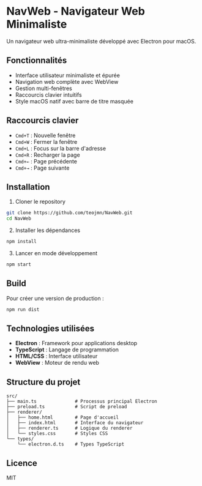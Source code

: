 # NavWeb - Navigateur Web Minimaliste

Un navigateur web ultra-minimaliste développé avec Electron pour macOS.

## Fonctionnalités

- Interface utilisateur minimaliste et épurée
- Navigation web complète avec WebView
- Gestion multi-fenêtres
- Raccourcis clavier intuitifs
- Style macOS natif avec barre de titre masquée

## Raccourcis clavier

- `Cmd+T` : Nouvelle fenêtre
- `Cmd+W` : Fermer la fenêtre
- `Cmd+L` : Focus sur la barre d'adresse
- `Cmd+R` : Recharger la page
- `Cmd+←` : Page précédente
- `Cmd+→` : Page suivante

## Installation

1. Cloner le repository
```bash
git clone https://github.com/teojmn/NavWeb.git
cd NavWeb
```

2. Installer les dépendances
```bash
npm install
```

3. Lancer en mode développement
```bash
npm start
```

## Build

Pour créer une version de production :
```bash
npm run dist
```

## Technologies utilisées

- **Electron** : Framework pour applications desktop
- **TypeScript** : Langage de programmation
- **HTML/CSS** : Interface utilisateur
- **WebView** : Moteur de rendu web

## Structure du projet

```
src/
├── main.ts              # Processus principal Electron
├── preload.ts           # Script de preload
├── renderer/
│   ├── home.html        # Page d'accueil
│   ├── index.html       # Interface du navigateur
│   ├── renderer.ts      # Logique du renderer
│   └── styles.css       # Styles CSS
└── types/
    └── electron.d.ts    # Types TypeScript
```

## Licence

MIT
